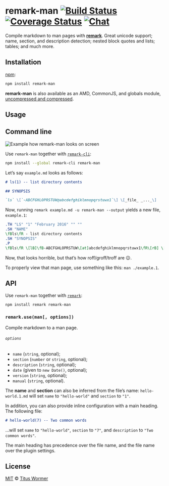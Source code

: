 # remark-man [![Build Status][build-badge]][build-status] [![Coverage Status][coverage-badge]][coverage-status] [![Chat][chat-badge]][chat]

<!--lint disable list-item-spacing heading-increment-->

Compile markdown to man pages with [**remark**][remark].  Great unicode
support; name, section, and description detection; nested block quotes
and lists; tables; and much more.

## Installation

[npm][]:

```bash
npm install remark-man
```

**remark-man** is also available as an AMD, CommonJS, and globals
module, [uncompressed and compressed][releases].

## Usage

## Command line

![Example how remark-man looks on screen][screenshot]

Use `remark-man` together with [`remark-cli`][cli]:

```bash
npm install --global remark-cli remark-man
```

Let’s say `example.md` looks as follows:

```md
# ls(1) -- list directory contents

## SYNOPSIS

`ls` \[`-ABCFGHLOPRSTUW@abcdefghiklmnopqrstuwx1`\] \[_file_ _..._\]
```

Now, running `remark example.md -u remark-man --output` yields a new
file, `example.1`:

```roff
.TH "LS" "1" "February 2016" "" ""
.SH "NAME"
\fBls\fR - list directory contents
.SH "SYNOPSIS"
.P
\fBls\fR \[lB]\fB-ABCFGHLOPRSTUW\[at]abcdefghiklmnopqrstuwx1\fR\[rB] \[lB]\fIfile\fR \fI...\fR\[rB]
```

Now, that looks horrible, but that’s how roff/groff/troff are :wink:.

To properly view that man page, use something like this: `man ./example.1`.

## API

Use `remark-man` together with [`remark`][api]:

```sh
npm install remark remark-man
```

### `remark.use(man[, options])`

Compile markdown to a man page.

###### `options`

*   `name` (`string`, optional);
*   `section` (`number` or `string`, optional);
*   `description` (`string`, optional);
*   `date` (given to `new Date()`, optional);
*   `version` (`string`, optional);
*   `manual` (`string`, optional).

The **name** and **section** can also be inferred from the file’s name:
`hello-world.1.md` will set `name` to `"hello-world"` and `section` to
`"1"`.

In addition, you can also provide inline configuration with a main
heading.  The following file:

```md
# hello-world(7) -- Two common words
```

...will set `name` to `"hello-world"`, `section` to `"7"`, and
`description` to `"Two common words"`.

The main heading has precedence over the file name, and the file name
over the plugin settings.

## License

[MIT][license] © [Titus Wormer][author]

<!-- Definitions -->

[build-badge]: https://img.shields.io/travis/wooorm/remark-man.svg

[build-status]: https://travis-ci.org/wooorm/remark-man

[coverage-badge]: https://img.shields.io/codecov/c/github/wooorm/remark-man.svg

[coverage-status]: https://codecov.io/github/wooorm/remark-man

[chat-badge]: https://img.shields.io/gitter/room/wooorm/remark.svg

[chat]: https://gitter.im/wooorm/remark

[releases]: https://github.com/wooorm/remark-man/releases

[license]: LICENSE

[author]: http://wooorm.com

[npm]: https://docs.npmjs.com/cli/install

[remark]: https://github.com/wooorm/remark

[api]: https://github.com/wooorm/remark/tree/master/packages/remark

[cli]: https://github.com/wooorm/remark/tree/master/packages/remark-cli

[screenshot]: https://cdn.rawgit.com/wooorm/remark-man/master/screenshot.png
